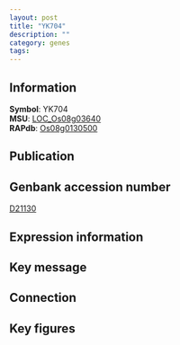 ```yaml
---
layout: post
title: "YK704"
description: ""
category: genes
tags: 
---
```


## Information
__Symbol__: YK704  
__MSU__: [LOC_Os08g03640](http://rice.plantbiology.msu.edu/cgi-bin/ORF_infopage.cgi?orf=LOC_Os08g03640)  
__RAPdb__: [Os08g0130500](http://rapdb.dna.affrc.go.jp/viewer/gbrowse_details/irgsp1?name=Os08g0130500)  

## Publication

## Genbank accession number
[D21130](http://www.ncbi.nlm.nih.gov/nuccore/D21130)  

## Expression information

## Key message

## Connection

## Key figures


